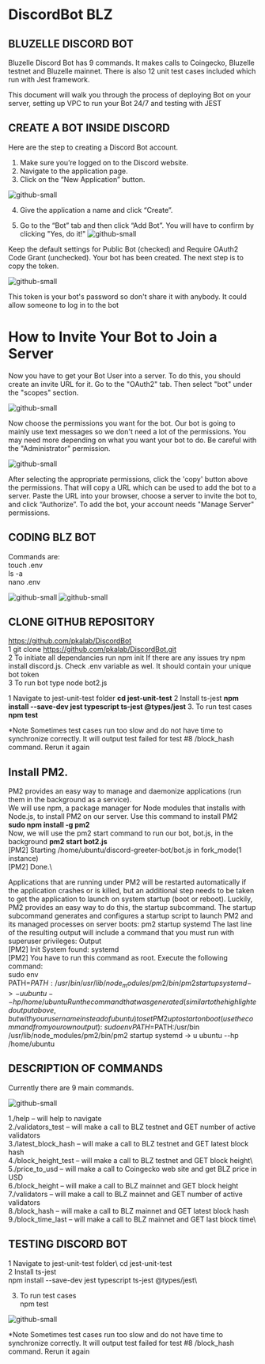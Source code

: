 # DiscordBot BLZ
## BLUZELLE DISCORD BOT

Bluzelle Discord Bot has 9 commands. It makes calls to Coingecko, Bluzelle testnet and Bluzelle mainnet. There is also 12 unit test cases included which run with Jest framework. 

This document will walk you through the process of deploying Bot on your server, setting up VPC to run your Bot 24/7 and testing with JEST




## CREATE A BOT INSIDE DISCORD

Here are the step to creating a Discord Bot account. 
1. Make sure you’re logged on to the Discord website. 
2. Navigate to the application page. 
3. Click on the “New Application” button.

![github-small](https://user-images.githubusercontent.com/57189190/123517610-f2506100-d66f-11eb-9ea0-a2c0e3efa183.png)


4. Give the application a name and click “Create”.

5. Go to the “Bot” tab and then click “Add Bot”. You will have to confirm by clicking "Yes, do it!"
![github-small](https://user-images.githubusercontent.com/57189190/123517647-35123900-d670-11eb-9ba3-cc5a01dcf678.png)

Keep the default settings for Public Bot (checked) and Require OAuth2 Code Grant (unchecked).
Your bot has been created. The next step is to copy the token.

![github-small](https://user-images.githubusercontent.com/57189190/123517676-5bd06f80-d670-11eb-82f2-591acf17b8e6.png)

This token is your bot's password so don't share it with anybody. It could allow someone to log in to the bot

# How to Invite Your Bot to Join a Server
Now you have to get your Bot User into a server. To do this, you should create an invite URL for it.
Go to the "OAuth2" tab. Then select "bot" under the "scopes" section.

![github-small](https://user-images.githubusercontent.com/57189190/123517718-9d611a80-d670-11eb-899c-9bc33c69a0ce.png)

Now choose the permissions you want for the bot. Our bot is going to mainly use text messages so we don't need a lot of the permissions. You may need more depending on what you want your bot to do. Be careful with the "Administrator" permission.

![github-small](https://user-images.githubusercontent.com/57189190/123517916-a999a780-d671-11eb-94af-607391105060.png)

After selecting the appropriate permissions, click the 'copy' button above the permissions. That will copy a URL which can be used to add the bot to a server.
Paste the URL into your browser, choose a server to invite the bot to, and click “Authorize”.
To add the bot, your account needs "Manage Server" permissions.



## CODING BLZ BOT

Commands are:\
touch .env\
ls -a\
nano .env 

![github-small](https://user-images.githubusercontent.com/57189190/123517929-b6b69680-d671-11eb-8c6a-6313730cadb2.png)
![github-small](https://user-images.githubusercontent.com/57189190/123517941-c0d89500-d671-11eb-8bc1-4aef9ffaa369.png)

## CLONE GITHUB REPOSITORY 
https://github.com/pkalab/DiscordBot \
1 git clone https://github.com/pkalab/DiscordBot.git \
2 To initiate all dependancies run npm init 
If there are any issues try npm install discord.js.
Check .env variable as wel. It should contain your unique bot token        \
3 To run bot type node bot2.js      


1 Navigate to jest-unit-test folder 
**cd jest-unit-test**
2 Install ts-jest
**npm install --save-dev jest typescript ts-jest @types/jest**
3. To run test cases
**npm test**


*Note
Sometimes test cases run too slow and do not have time to synchronize correctly. It will output test failed for test #8 /block_hash command. Rerun it again




## Install PM2.
PM2 provides an easy way to manage and daemonize applications (run them in the background as a service).\
We will use npm, a package manager for Node modules that installs with Node.js, to install PM2 on our server. Use this command to install PM2\
**sudo npm install -g pm2**\
Now, we will use the pm2 start command to run our bot, bot.js, in the background
**pm2 start bot2.js**\
[PM2] Starting /home/ubuntu/discord-greeter-bot/bot.js in fork_mode(1 instance)\
[PM2] Done.\

Applications that are running under PM2 will be restarted automatically if the application crashes or is killed, but an additional step needs to be taken to get the application to launch on system startup (boot or reboot). Luckily, PM2 provides an easy way to do this, the startup subcommand.
The startup subcommand generates and configures a startup script to launch PM2 and its managed processes on server boots:
pm2 startup systemd
The last line of the resulting output will include a command that you must run with superuser privileges:
Output\
[PM2] Init System found: systemd\
[PM2] You have to run this command as root. Execute the following command:\
sudo env PATH=$PATH:/usr/bin /usr/lib/node_modules/pm2/bin/pm2 startup systemd -> -u ubuntu --hp /home/ubuntu
Run the command that was generated (similar to the highlighted output above, but with your username instead of ubuntu) to set PM2 up to start on boot (use the command from your own output):\
sudo env PATH=$PATH:/usr/bin /usr/lib/node_modules/pm2/bin/pm2 startup systemd -> u ubuntu --hp /home/ubuntu




## DESCRIPTION OF COMMANDS

Currently there are 9 main commands.

![github-small](https://user-images.githubusercontent.com/57189190/123517951-c9c96680-d671-11eb-802a-3bc4d1d71596.png)

1./help – will help to navigate\
2./validators_test – will make a call to BLZ testnet and GET number of active validators\
3./latest_block_hash – will make a call to BLZ testnet and GET latest block hash\
4./block_height_test – will make a call to BLZ testnet and GET block height\ 
5./price_to_usd – will make a call to Coingecko web site and get BLZ price in USD\
6./block_height – will make a call to BLZ mainnet and GET block height\
7./validators – will make a call to BLZ mainnet and GET number of active validators\
8./block_hash – will make a call to BLZ mainnet and GET latest block hash\
9./block_time_last – will make a call to BLZ mainnet and GET last block time\

## TESTING DISCORD BOT

1 Navigate to jest-unit-test folder\ 
	cd jest-unit-test\
2 Install ts-jest\
npm install --save-dev jest typescript ts-jest @types/jest\

3. To run test cases\
npm test

![github-small](https://user-images.githubusercontent.com/57189190/123517964-d6e65580-d671-11eb-9077-bd22efc7e06b.png)

*Note
Sometimes test cases run too slow and do not have time to synchronize correctly. It will output test failed for test #8 /block_hash command. Rerun it again

